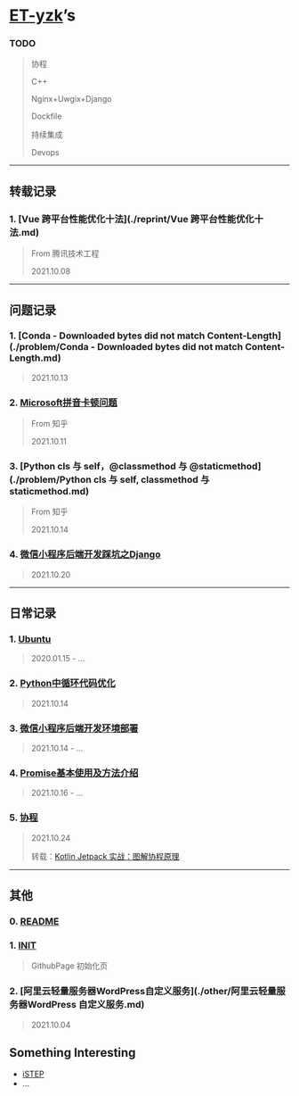 # [ET-yzk](https://github.com/ET-yzk)’s

### TODO

> 协程
>
> C++
>
> Nginx+Uwgix+Django
>
> Dockfile
>
> 持续集成
>
> Devops

---

## 转载记录

### 1. [Vue 跨平台性能优化十法](./reprint/Vue 跨平台性能优化十法.md)

> From 腾讯技术工程
>
> 2021.10.08

---

## 问题记录

### 1. [Conda - Downloaded bytes did not match Content-Length](./problem/Conda - Downloaded bytes did not match Content-Length.md)

> 2021.10.13

### 2. [Microsoft拼音卡顿问题](./problem/Microsoft拼音卡顿问题.md)

> From 知乎
>
> 2021.10.11

### 3. [Python cls 与 self，@classmethod 与 @staticmethod](./problem/Python cls 与 self, classmethod 与 staticmethod.md)

> From 知乎
>
> 2021.10.14

### 4. [微信小程序后端开发踩坑之Django](./problem/微信小程序后端开发踩坑之Django.md)

> 2021.10.20

---

## 日常记录

### 1. [Ubuntu](./daily/Ubuntu.md)

> 2020.01.15 - …

### 2. [Python中循环代码优化](./daily/Python中循环代码优化.md)

> 2021.10.14

### 3. [微信小程序后端开发环境部署](./daily/微信小程序后端开发环境部署.md)

> 2021.10.14 - ...

### 4. [Promise基本使用及方法介绍](./daily/Promise基本使用及方法介绍.md)

> 2021.10.16 - …

### 5. [协程](./daily/协程.md)

> 2021.10.24
>
> 转载：[Kotlin Jetpack 实战：图解协程原理](./daily/协程.md#前言)

---

## 其他

### 0. [README](README.md)

### 1. [INIT](./other/init.md)

> GithubPage 初始化页

### 2. [阿里云轻量服务器WordPress自定义服务](./other/阿里云轻量服务器WordPress 自定义服务.md)

> 2021.10.04

## Something Interesting

- [iSTEP](http://istep.yzketx.icu)
- …

